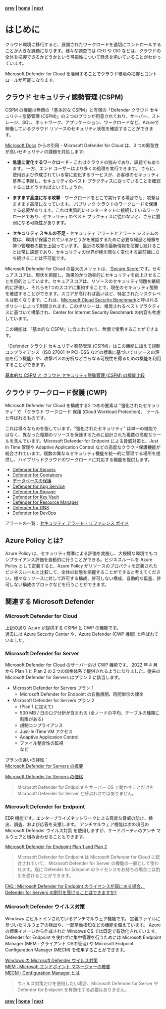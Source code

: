 #### [prev](./welcome.md) | [home](./welcome.md)  | [next](./findings.md)

# はじめに

クラウド環境に移行すると、展開されたワークロードを適切にコントロールすることが大きな課題になります。様々な調査では CEO や CIO などは、クラウドの全体を把握できるかどうかという可視性について懸念を抱いていることがわかっています。

Microsoft Defender for Cloud を活用することでクラウド環境の把握とコントロールが可能になります。

## クラウド セキュリティ態勢管理 (CSPM)

CSPM の機能は無償の「基本的な CSPM」と有償の「Defender クラウド セキュリティ態勢管理 (CSPM)」の２つのプランが用意されており、サーバー、ストレージ、SQL、ネットワーク、アプリケーション、ワークロードなど、Azureで稼働しているクラウド リソースのセキュリティ状態を確認することができます。

[Microsoft Docs](https://docs.microsoft.com/ja-jp/azure/security-center/security-center-introduction) からの引用 - Microsoft Defender for Cloud は、3 つの緊急性が高いセキュリティの課題を対処します:

* **急速に変化するワークロード** – これはクラウドの強みであり、課題でもあります。 一方、エンド ユーザーはより多くの処理を実行できます。 さらに、使用および作成されている常に変化するサービスが、お客様のセキュリティ基準に準拠し、セキュリティのベスト プラクティスに従っていることを確認するにはどうすればよいでしょうか。

* **ますます高度になる攻撃** - ワークロードをどこで実行する場合でも、攻撃はますます高度になっています。 パブリック クラウドのワークロードを保護する必要があります。これは実質的にインターネットに接続しているワークロードであり、セキュリティのベスト プラクティスに従わないと、さらに脆弱になる可能性があります。

* **セキュリティ スキルの不足** - セキュリティ アラートとアラート システムの数は、環境が保護されているかどうかを確認するために必要な経歴と経験を持つ管理者の数を上回っています。 最近の攻撃の最新情報を把握し続けることは常に課題であり、セキュリティの世界が絶え間なく変化する最前線に立ち続けることは不可能です。

Microsoft Defender for Cloud の最大のメリットは、['Secure Score'](https://docs.microsoft.com/en-us/azure/security-center/secure-score-security-controls#security-controls-and-their-recommendations)です。セキュアスコアは、現状を把握し、効果的かつ効率的にセキュリティを向上させることを目的としています。セキュアスコアは、リソースのセキュリティ問題を継続的に評価し、それらを1つのスコアに集約することで、現在のセキュリティ態勢を確認することができます。スコアが高ければ高いほど、特定されたリスクレベルは低くなります。これは、[Microsoft Cloud Security Benchmark](https://docs.microsoft.com/en-us/security/benchmark/azure/baselines/security-center-security-baseline?toc=/azure/security-center/TOC.json)と呼ばれるポリシーによって制御されます。このポリシーは、推奨されるベストプラクティスに基づいて構築され、Center for Internet Security Benchmark の内容も考慮しています。

この機能は 「基本的な CSPM」に含まれており、無償で使用することができます。

「Defender クラウド セキュリティ態勢管理 (CSPM)」はこの機能に加えて規制コンプライアンス（ISO 27001 や PCI-DSS などの標準に基づいてリソースの評価を行う機能）や、攻撃パスの分析などさらなる可視性を得るための機能を利用することができます。

[基本的な CSPM と クラウド セキュリティ態勢管理 (CSPM) の機能比較](https://learn.microsoft.com/ja-jp/azure/defender-for-cloud/concept-cloud-security-posture-management)

## クラウド ワークロード保護 (CWP)

Microsoft Defender for Cloud を構成する2 つめの要素は "強化されたセキュリティ" で 「クラウド ワークロード 保護 (Cloud Workload Protection)」 ツールと呼ばれるものです。

これは様々なものを指しています。"強化されたセキュリティ" は単一の機能ではなく、異なった種類のリソースを保護するために設計された複数の高度なツールを含んでいます。Microsoft Defender for Endpoint による脅威対策と、Just In Time 管理や Adaptive Application Control などの高度なクラウド保護機能が統合されています。複数の異なるセキュリティ機能を統一的に管理する場所を提供し、ハイブリッドクラウドのワークロードに対応する機能を提供します。

- [Defender for Servers](https://learn.microsoft.com/ja-jp/azure/defender-for-cloud/defender-for-servers-introduction)
- [Defender for Containers](https://learn.microsoft.com/ja-jp/azure/defender-for-cloud/defender-for-containers-introduction)
- [データベースの保護](https://learn.microsoft.com/ja-jp/azure/defender-for-cloud/quickstart-enable-database-protections)
- [Defender for App Service](https://learn.microsoft.com/ja-jp/azure/defender-for-cloud/defender-for-app-service-introduction)
- [Defender for Storage](https://learn.microsoft.com/ja-jp/azure/defender-for-cloud/defender-for-storage-introduction)
- [Defender for Key Vault](https://learn.microsoft.com/ja-jp/azure/defender-for-cloud/defender-for-key-vault-introduction)
- [Defender for Resource Manager](https://learn.microsoft.com/ja-jp/azure/defender-for-cloud/defender-for-resource-manager-introduction)
- [Defender for DNS](https://learn.microsoft.com/ja-jp/azure/defender-for-cloud/defender-for-dns-introduction)
- [Defender for DevOps](https://learn.microsoft.com/ja-jp/azure/defender-for-cloud/defender-for-devops-introduction)


アラートの一覧：[セキュリティ アラート - リファレンス ガイド](https://learn.microsoft.com/ja-jp/azure/defender-for-cloud/alerts-reference)

## Azure Policy とは?

Azure Policy は、セキュリティ標準による評価を実施し、大規模な環境でもコンプライアンス評価を自動的に行うことができる。ビジネスルールを Azure Policy として定義すると、Azure Policy がリソースのプロパティを定義されたビジネスルールと比較して、全体の状態を把握することができると考えてください。様々なリソースに対して許可する構成、許可しない構成、自動的な監査、許可しない構成のブロックなどを行うことができます。


## 関連する Microsoft Defender

### Microsoft Defender for Cloud
上記の通り Azure が提供する CSPM と CWP の機能です。  
過去には Azure Security Center や、Azure Defender (CWP 機能) と呼ばれていました。

### Microsoft Defender for Server
Microsoft Defender for Cloud のサーバー向け CWP 機能です。
2022 年 4 月から Plan 1 と Plan 2 の２つの価格体系で提供されるようになりました。従来の Microsoft Defender for Servers はプラン 2 に該当します。
- Microsoft Defender for Servers プラン 1
    - Microsoft Defender for Endpoint の自動展開、時間単位の課金
- Microsoft Defender for Servers プラン 2
    - (Plan 1 に加えて)
    - 500 MB / 日のログ分析が含まれる (全ノードの平均、テーブルの種類に制限がある)
    - 規制コンプライアンス
    - Just-In-Time VM アクセス
    - Adaptive Application Control 
    - ファイル整合性の監視  
    など

プランの違いの詳細：  
[Microsoft Defender for Servers の概要](https://docs.microsoft.com/ja-jp/azure/defender-for-cloud/defender-for-servers-introduction)

[Microsoft Defender for Servers の価格](https://azure.microsoft.com/ja-jp/pricing/details/defender-for-cloud/)


>Microsoft Defender for Endpoint をサーバー OS で動かすことだけを Microsoft Defender for Server と呼ぶわけではありません。

### Microsoft Defender for Endpoint
EDR 機能です。エンタープライズネットワークによる高度な脅威の防止、検出、調査、および応答を支援します。
アンチマルウェア機能は次の項目の Microsoft Defender ウイルス対策 を使用しますが、サードパーティのアンチ マルウェアと組み合わせることもできます。

[Microsoft Defender for Endpoint Plan 1 and Plan 2](https://docs.microsoft.com/ja-jp/microsoft-365/security/defender-endpoint/defender-endpoint-plan-1-2?view=o365-worldwide)

> Microsoft Defender for Endpoint は Microsoft Defender for Cloud に統合されていて、 Microsoft Defender for Server の機能の一部として使われます。既に Defender for Ednpoint のライセンスをお持ちの場合には割引を受けることができます。  

[FAQ : Microsoft Defender for Endpoint のライセンスが既にある場合、Defender for Servers の割引を受けることはできますか?](https://docs.microsoft.com/ja-jp/azure/defender-for-cloud/enhanced-security-features-overview#if-i-already-have-a-license-for-microsoft-defender-for-endpoint-can-i-get-a-discount-for-defender-for-servers)

### Microsoft Defender ウイルス対策
Windows にビルトインされているアンチマルウェア機能です。 定義ファイルに基づいたマルウェアの検出や、一部挙動検知などの機能を備えています。
Azure の標準イメージから作成された Windows OS では既定で有効化されています。Defender for Endpoint を使わずに集中管理を行うためには Microsoft Endpoint Manager (MEM : クライアント OSの管理) や Microsoft Endpoint Configuration Manager (MECM) を使用することができます。

[Windows の Microsoft Defender ウイルス対策](https://docs.microsoft.com/ja-jp/microsoft-365/security/defender-endpoint/microsoft-defender-antivirus-windows?view=o365-worldwide)  
[MEM : Microsoft エンドポイント マネージャーの概要](https://docs.microsoft.com/ja-jp/mem/endpoint-manager-overview)  
[MECM : Configuration Manager とは](https://docs.microsoft.com/ja-jp/mem/configmgr/core/understand/introduction)

> ウィルス対策だけを使用したい場合、Microsoft Defender for Server や Defender for Endpoint を有効化する必要はありません。



#### [prev](./welcome.md) | [home](./welcome.md)  | [next](./findings.md)